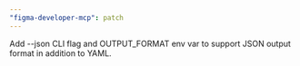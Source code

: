 ```yaml
---
"figma-developer-mcp": patch
---
```


Add --json CLI flag and OUTPUT_FORMAT env var to support JSON output format in addition to YAML.
